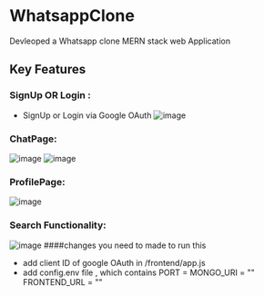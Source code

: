 # WhatsappClone
Devleoped a Whatsapp clone MERN stack web Application 
## Key Features
### SignUp OR Login :
- SignUp or Login via Google OAuth
  ![image](https://github.com/Sumitkb21/WhatsappClone/assets/101947627/3c8ccc6e-cec9-41c8-bad0-0876b86754cf)

### ChatPage:
![image](https://github.com/Sumitkb21/WhatsappClone/assets/101947627/2a364981-d9b2-4945-8ed2-7d2d4fdfaa30)
![image](https://github.com/Sumitkb21/WhatsappClone/assets/101947627/702d458d-2b3d-4a9f-97a8-44dd01845580)

### ProfilePage:
![image](https://github.com/Sumitkb21/WhatsappClone/assets/101947627/0b52ed09-f942-4a19-a102-24bcbedfa89d)
### Search Functionality:
![image](https://github.com/Sumitkb21/WhatsappClone/assets/101947627/44c846cb-dad1-4242-a703-60fd4f8444af)
####changes you need to made to run this 
- add client ID of google OAuth in /frontend/app.js
- add config.env file , which contains 
PORT = 
MONGO_URI = ""
FRONTEND_URL = ""
  
